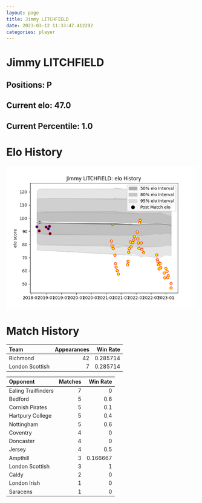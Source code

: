```yaml
---  
layout: page  
title: Jimmy LITCHFIELD  
date: 2023-03-12 11:33:47.412292  
categories: player  
---
```

# Jimmy LITCHFIELD

## Positions: P

## Current elo: 47.0

## Current Percentile: 1.0

# Elo History


![elo history](history_JimmyLITCHFIELD.png)
# Match History


| Team            |   Appearances |   Win Rate |
|:----------------|--------------:|-----------:|
| Richmond        |            42 |   0.285714 |
| London Scottish |             7 |   0.285714 |

| Opponent            |   Matches |   Win Rate |
|:--------------------|----------:|-----------:|
| Ealing Trailfinders |         7 |   0        |
| Bedford             |         5 |   0.6      |
| Cornish Pirates     |         5 |   0.1      |
| Hartpury College    |         5 |   0.4      |
| Nottingham          |         5 |   0.6      |
| Coventry            |         4 |   0        |
| Doncaster           |         4 |   0        |
| Jersey              |         4 |   0.5      |
| Ampthill            |         3 |   0.166667 |
| London Scottish     |         3 |   1        |
| Caldy               |         2 |   0        |
| London Irish        |         1 |   0        |
| Saracens            |         1 |   0        |